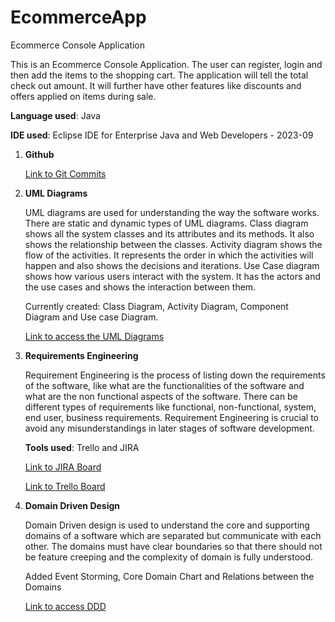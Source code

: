 # EcommerceApp
Ecommerce Console Application

This is an Ecommerce Console Application. The user can register, login and then add the items to the shopping cart.
The application will tell the total check out amount. It will further have other features like discounts and offers applied on items during sale.

**Language used**: Java

**IDE used**: Eclipse IDE for Enterprise Java and Web Developers - 2023-09

1. **Github**

      [Link to Git Commits](https://github.com/Deepshikha1611/EcommerceApp/commits/master)

2. **UML Diagrams**

     UML diagrams are used for understanding the way the software works. There are static and dynamic types of UML diagrams.
     Class diagram shows all the system classes and its attributes and its methods. It also shows the relationship between the classes.
     Activity diagram shows the flow of the activities. It represents the order in which the activities will happen and also shows the decisions and iterations.
     Use Case diagram shows how various users interact with the system. It has the actors and the use cases and shows the interaction between them.
   
     Currently created: Class Diagram, Activity Diagram, Component Diagram and Use case Diagram.
  
     [Link to access the UML Diagrams](https://github.com/Deepshikha1611/EcommerceApp/tree/master/UML%20Diagrams)

4. **Requirements Engineering**

      Requirement Engineering is the process of listing down the requirements of the software, like what are the functionalities of the software and what are the non functional aspects of the software. There can be different types of requirements like functional, non-functional, system, end user, business requirements. Requirement Engineering is crucial to avoid any misunderstandings in later stages of software development.
     
   
     **Tools used**: Trello and JIRA
  
     [Link to JIRA Board](https://singhdeepshikha165.atlassian.net/jira/software/projects/KAN/boards/1)
  
     [Link to Trello Board](https://trello.com/b/0zwFEus1/ecommerce-website)

6. **Domain Driven Design**

     Domain Driven design is used to understand the core and supporting domains of a software which are separated but communicate with each other. The domains must have clear boundaries so that there should not be feature creeping and the complexity of domain is fully understood. 

      Added Event Storming, Core Domain Chart and Relations between the Domains
  
     [Link to access DDD](https://github.com/Deepshikha1611/EcommerceApp/tree/master/Domain%20Driven%20Design)



